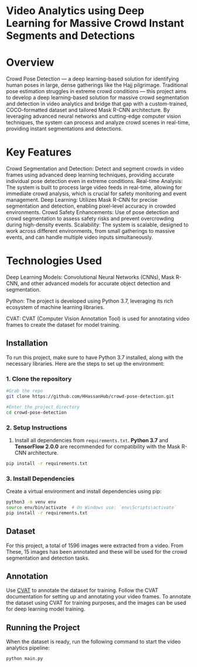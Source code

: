 # Video Analytics using Deep Learning for Massive Crowd Instant Segments and Detections
# Overview
Crowd Pose Detection — a deep learning-based solution for identifying human poses in large, dense gatherings like the Hajj pilgrimage. Traditional pose estimation struggles in extreme crowd conditions — this project aims to develop a deep learning-based solution for massive crowd segmentation and detection in video analytics and bridge that gap with a custom-trained, COCO-formatted dataset and tailored Mask R-CNN architecture. By leveraging advanced neural networks and cutting-edge computer vision techniques, the system can process and analyze crowd scenes in real-time, providing instant segmentations and detections.
# Key Features
Crowd Segmentation and Detection: Detect and segment crowds in video frames using advanced deep learning techniques, providing accurate individual pose detection even in extreme conditions.
Real-time Analysis: The system is built to process large video feeds in real-time, allowing for immediate crowd analysis, which is crucial for safety monitoring and event management.
Deep Learning: Utilizes Mask R-CNN for precise segmentation and detection, enabling pixel-level accuracy in crowded environments.
Crowd Safety Enhancements: Use of pose detection and crowd segmentation to assess safety risks and prevent overcrowding during high-density events.
Scalability: The system is scalable, designed to work across different environments, from small gatherings to massive events, and can handle multiple video inputs simultaneously.

# Technologies Used
Deep Learning Models: Convolutional Neural Networks (CNNs), Mask R-CNN, and other advanced models for accurate object detection and segmentation.

Python: The project is developed using Python 3.7, leveraging its rich ecosystem of machine learning libraries.

CVAT: CVAT (Computer Vision Annotation Tool) is used for annotating video frames to create the dataset for model training.

## Installation

To run this project, make sure to have Python 3.7 installed, along with the necessary libraries. Here are the steps to set up the environment:

### 1. Clone the repository
```bash
#Grab the repo
git clone https://github.com/HHassanHub/crowd-pose-detection.git

#Enter the project directory
cd crowd-pose-detection
```

### 2. Setup Instructions

1. Install all dependencies from `requirements.txt`. **Python 3.7** and **TensorFlow 2.0.0** are recommended for compatibility with the Mask R-CNN architecture.

```bash
pip install -r requirements.txt
```
### 3. Install Dependencies
Create a virtual environment and install dependencies using pip:

```bash
python3 -m venv env
source env/bin/activate  # On Windows use: `env\Scripts\activate`
pip install -r requirements.txt
```
## Dataset
For this project, a total of 1596 images were extracted from a video. From These, 15 images has been annotated and these will be used for the crowd segmentation and detection tasks.


## Annotation
Use [CVAT](https://github.com/openvinotoolkit/cvat) to annotate the dataset for training. Follow the CVAT documentation for setting up and annotating your video frames. To annotate the dataset using CVAT for training purposes, and the images can be used for deep learning model training.

## Running the Project
When the dataset is ready, run the following command to start the video analytics pipeline:
```bash
python main.py
```
